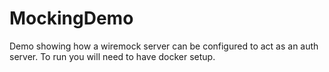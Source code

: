 # MockingDemo
Demo showing how a wiremock server can be configured to act as an auth server. To run you will need to have docker setup.

